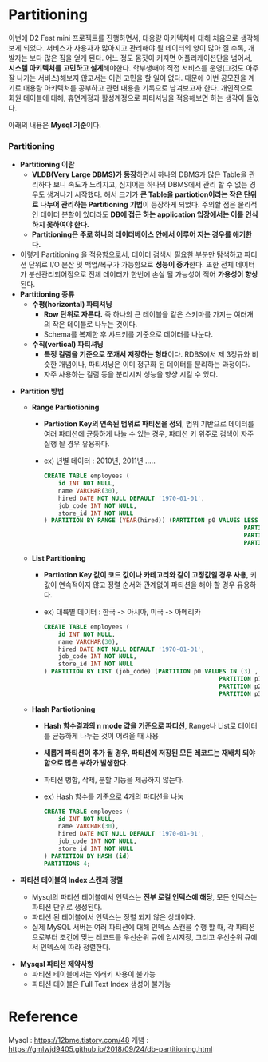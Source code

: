 # Partitioning

이번에 D2 Fest mini 프로젝트를 진행하면서, 대용량 아키텍처에 대해 처음으로 생각해보게 되었다. 서비스가 사용자가 많아지고 관리해야 될 데이터의 양이 많아 질 수록, 개발자는 보다 많은 짐을 얻게 된다. 어느 정도 몸짓이 커지면 어플리케이션단을 넘어서, **시스템 아키텍처를 고민하고 설계**해야한다. 학부생때야 직접 서비스를 운영(그것도 아주 잘 나가는 서비스)해보지 않고서는 이런 고민을 할 일이 없다. 때문에 이번 공모전을 계기로 대용량 아키텍처를 공부하고 관련 내용을 기록으로 남겨보고자 한다.  개인적으로 회원 테이블에 대해, 휴면계정과 활성계정으로 파티셔닝을 적용해보면 하는 생각이 들었다. 

아래의 내용은 **Mysql 기준**이다.



### Partitioning

- **Partitioning 이란**
  - **VLDB(Very Large DBMS)가 등장**하면서 하나의 DBMS가  많은 Table을 관리하다 보니 속도가 느려지고, 심지어는 하나의 DBMS에서 관리 할 수 없는 경우도 생겨나기 시작했다.  해서 크기가 **큰 Table을 partiotion이라는 작은 단위로 나누어 관리하는 Partitioning 기법**이 등장하게 되었다. 주의할 점은 물리적인 데이터 분할이 있더라도 **DB에 접근 하는 application 입장에서는 이를 인식하지 못하여야 한다.**
  - **Partitioning은 주로 하나의 데이터베이스 안에서 이루어 지는 경우를 애기한다.**
- 이렇게 Partitioning 을 적용함으로서, 데이터 검색시 필요한 부분만 탐색하고 파티션 단위로 I/O 분산 및 백업/복구가 가능함으로 **성능이 증가**한다. 또한 전체 데이터가 분산관리되어짐으로 전체 데이터가 한번에 손실 될 가능성이 적어 **가용성이 향상**된다.
- **Partitioning 종류**
  - **수평(horizontal) 파티셔닝**
    - **Row 단위로 자른다.** 즉 하나의 큰 테이블을 같은 스키마를 가지는 여러개의 작은 테이블로 나누는 것이다.
    - Schema를 복제한 후 샤드키를 기준으로 데이터를 나눈다.
  - **수직(vertical) 파티셔닝** 
    - **특정 컬럼을 기준으로 쪼개서 저장하는 형태**이다. RDBS에서 제 3정규와 비슷한 개념이나, 파티셔닝은 이미 정규화 된 데이터를 분리하는 과정이다.
    - 자주 사용하는 컬럼 등을 분리시켜 성능을 향샹 시킬 수 있다.

* **Partition 방법**

  - **Range Partiotioning**

    - **Partiotion Key의 연속된 범위로 파티션을 정의**, 범위 기반으로 데이터를 여러 파티션에 균등하게 나눌 수 있는 경우, 파티션 키 위주로 검색이 자주 실행 될 경우 유용하다.

    - ex) 년별 데이터 : 2010년, 2011년 …..

      ```sql
      CREATE TABLE employees (
          id INT NOT NULL,
          name VARCHAR(30),
          hired DATE NOT NULL DEFAULT '1970-01-01',
          job_code INT NOT NULL,
          store_id INT NOT NULL
      ) PARTITION BY RANGE (YEAR(hired)) (PARTITION p0 VALUES LESS THAN (2010) ,
                                                              PARTITION p1 VALUES LESS THAN (2011) ,
                                                              PARTITION p2 VALUES LESS THAN (2012) ,
                                                              PARTITION p3 VALUES LESS THAN MAXVALUE);
      
      ```

      

  - **List Partitioning**

    - **Partiotion Key 값이 코드 값이나 카테고리와 같이 고정값일 경우 사용**, 키 값이 연속적이지 않고 정렬 순서와 관계없이 파티션을 해야 할 경우 유용하다.

    - ex) 대륙별 데이터 : 한국 -> 아시아, 미국 -> 아메리카

      ```sql
      CREATE TABLE employees (
          id INT NOT NULL,
          name VARCHAR(30),
          hired DATE NOT NULL DEFAULT '1970-01-01',
          job_code INT NOT NULL,
          store_id INT NOT NULL
      ) PARTITION BY LIST (job_code) (PARTITION p0 VALUES IN (3) ,
                                                       PARTITION p1 VALUES IN (1 , 9) ,
                                                       PARTITION p2 VALUES IN (2 , 6 , 7) ,
                                                       PARTITION p3 VALUES IN (4 , 5 , 8 , NULL));
      
      ```

  - **Hash Partiotioning**

    - **Hash 함수결과의 n mode 값을 기준으로 파티션**, Range나 List로 데이터를 균등하게 나누는 것이 어려울 때 사용

    - **새롭게 파티션이 추가 될 경우, 파티션에 저장된 모든 레코드는 재배치 되야 함으로 많은 부하가 발생한다**.

    - 파티션 병합, 삭제, 분할 기능을 제공하지 않는다.

    - ex) Hash 함수를 기준으로 4개의 파티션을 나눔

      ```sql
      CREATE TABLE employees (
          id INT NOT NULL,
          name VARCHAR(30),
          hired DATE NOT NULL DEFAULT '1970-01-01',
          job_code INT NOT NULL,
          store_id INT NOT NULL
      ) PARTITION BY HASH (id)
      PARTITIONS 4;
      
      ```

* **파티션 테이블의 Index 스캔과 정렬**

  * Mysql의 파티션 테이블에서 인덱스는 **전부 로컬 인덱스에 해당**, 모든  인덱스는 파티션 단위로 생성된다. 
  * 파티션 된 테이블에서 인덱스는 정렬 되지 않은 상태이다.

  - 실제 MySQL 서버는 여러 파티션에 대해 인덱스 스캔을 수행 할 때, 각 파티션으로부터 조건에 맞는 레코드를 우선순위 큐에 임시저장, 그리고 우선순위 큐에서 인덱스에 따라 정렬한다.

- **Mysqsl 파티션 제약사항**
  - 파티션 테이블에서는 외래키 사용이 불가능
  - 파티션 테이블은 Full Text Index 생성이 불가능
  
  
 # Reference 
 Mysql : https://12bme.tistory.com/48
 개념 : https://gmlwjd9405.github.io/2018/09/24/db-partitioning.html
